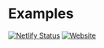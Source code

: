 # Examples

[![Netlify Status](https://api.netlify.com/api/v1/badges/2c161c18-4a66-49b0-a895-2f35fc9d0d0d/deploy-status)](https://app.netlify.com/sites/hd-ui-examples/deploys)
[![Website](https://img.shields.io/website?url=https%3A%2F%2Fexamples.hd-ui.com%2Fhd-ui-example-ts%2F)](https://examples.hd-ui.com/hd-ui-example-ts/)
